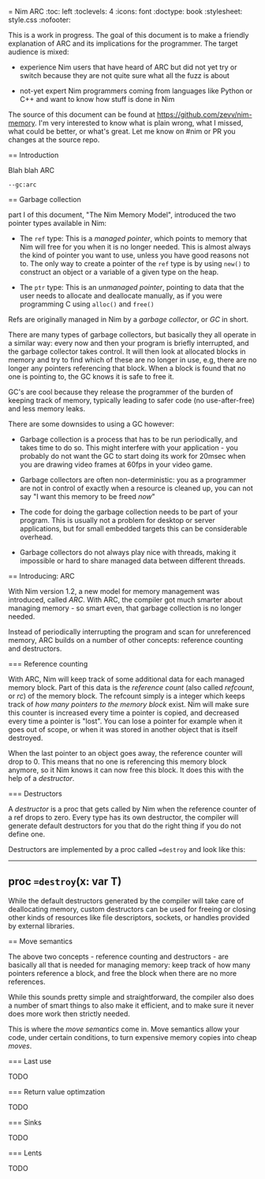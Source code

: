 
= Nim ARC
:toc: left
:toclevels: 4
:icons: font
:doctype: book
:stylesheet: style.css
:nofooter:


This is a work in progress. The goal of this document is to make a friendly
explanation of ARC and its implications for the programmer. The target audience
is mixed:

- experience Nim users that have heard of ARC but did not yet try or switch because
  they are not quite sure what all the fuzz is about

- not-yet expert Nim programmers coming from languages like Python or C++ and
  want to know how stuff is done in Nim

The source of this document can be found at https://github.com/zevv/nim-memory. I'm
very interested to know what is plain wrong, what I missed, what could be better, or
what's great. Let me know on #nim or PR you changes at the source repo.


== Introduction

Blah blah ARC

`--gc:arc`


== Garbage collection

part I of this document, "The Nim Memory Model", introduced the two pointer
types available in Nim:

- The `ref` type: This is a _managed pointer_, which points to memory that Nim
  will free for you when it is no longer needed. This is almost always the kind
  of pointer you want to use, unless you have good reasons not to. The only way
  to create a pointer of the `ref` type is by using `new()` to construct an
  object or a variable of a given type on the heap.

- The `ptr` type: This is an _unmanaged pointer_, pointing to data that the
  user needs to allocate and deallocate manually, as if you were programming C
  using `alloc()` and `free()`

Refs are originally managed in Nim by a _garbage collector_, or _GC_ in short.

There are many types of garbage collectors, but basically they all operate in a
similar way: every now and then your program is briefly interrupted, and the
garbage collector takes control. It will then look at allocated blocks in
memory and try to find which of these are no longer in use, e.g, there are
no longer any pointers referencing that block. When a block is found that
no one is pointing to, the GC knows it is safe to free it.

GC's are cool because they release the programmer of the burden of keeping
track of memory, typically leading to safer code (no use-after-free) and less
memory leaks.

There are some downsides to using a GC however:

- Garbage collection is a process that has to be run periodically, and takes
  time to do so. This might interfere with your application - you probably do
  not want the GC to start doing its work for 20msec when you are drawing video
  frames at 60fps in your video game.

- Garbage collectors are often non-deterministic: you as a programmer are not
  in control of exactly when a resource is cleaned up, you can not say "I want
  this memory to be freed _now_"

- The code for doing the garbage collection needs to be part of your program.
  This is usually not a problem for desktop or server applications, but for
  small embedded targets this can be considerable overhead.

- Garbage collectors do not always play nice with threads, making it impossible
  or hard to share managed data between different threads.


== Introducing: ARC

With Nim version 1.2, a new model for memory management was introduced, called
_ARC_. With ARC, the compiler got much smarter about managing memory -  so
smart even, that garbage collection is no longer needed.

Instead of periodically interrupting the program and scan for unreferenced
memory, ARC builds on a number of other concepts: reference counting and
destructors.

=== Reference counting

With ARC, Nim will keep track of some additional data for each managed memory
block. Part of this data is the _reference count_ (also called _refcount_, or
_rc_) of the memory block. The refcount simply is a integer which keeps track
of _how many pointers to the memory block_ exist. Nim will make sure this
counter is increased every time a pointer is copied, and decreased every time a
pointer is "lost". You can lose a pointer for example when it goes out of
scope, or when it was stored in another object that is itself destroyed.

When the last pointer to an object goes away, the reference counter will drop
to 0. This means that no one is referencing this memory block anymore, so it
Nim knows it can now free this block. It does this with the help of a
_destructor_.


=== Destructors

A _destructor_ is a proc that gets called by Nim when the reference counter of
a ref drops to zero. Every type has its own destructor, the compiler will
generate default destructors for you that do the right thing if you do not
define one.

Destructors are implemented by a proc called `=destroy` and look like this:

----
proc `=destroy`(x: var T)
----

While the default destructors generated by the compiler will take care of
deallocating memory, custom destructors can be used for freeing or closing
other kinds of resources like file descriptors, sockets, or handles provided by
external libraries.


== Move semantics

The above two concepts - reference counting and destructors - are basically all
that is needed for managing memory: keep track of how many pointers reference a
block, and free the block when there are no more references.

While this sounds pretty simple and straightforward, the compiler also does a
number of smart things to also make it efficient, and to make sure it never
does more work then strictly needed.

This is where the _move semantics_ come in. Move semantics allow your code,
under certain conditions, to turn expensive memory copies into cheap _moves_.


=== Last use

TODO

=== Return value optimzation

TODO

=== Sinks

TODO

=== Lents

TODO

